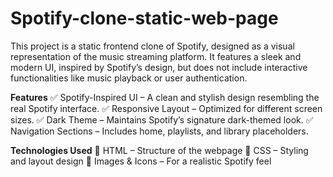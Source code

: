 # Spotify-clone-static-web-page
This project is a static frontend clone of Spotify, designed as a visual representation of the music streaming platform. It features a sleek and modern UI, inspired by Spotify’s design, but does not include interactive functionalities like music playback or user authentication.

**Features**
✅ Spotify-Inspired UI – A clean and stylish design resembling the real Spotify interface.
✅ Responsive Layout – Optimized for different screen sizes.
✅ Dark Theme – Maintains Spotify’s signature dark-themed look.
✅ Navigation Sections – Includes home, playlists, and library placeholders.

**Technologies Used**
🔹 HTML – Structure of the webpage
🔹 CSS – Styling and layout design
🔹 Images & Icons – For a realistic Spotify feel
